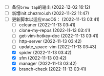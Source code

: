   - [ ] 备份`brew tap`的输出 (2022-12-02 16:12)
  - [ ] 新增init.chezmoi.sh (2022-11-22 11:47)
  - [ ] 更新脚本以适应macOS： (2022-11-13 03:41)
    - [ ] ccleaner (2022-11-13 03:41)
    - [ ] clone-my-repos (2022-11-13 03:41)
    - [ ] get-vim-hotkey-doc (2022-11-13 03:41)
    - [ ] http-server (2022-11-13 03:42)
    - [ ] update_space-vim (2022-11-13 03:43)
    - [X] spider (2022-11-13 03:42)
    - [X] sfm (2022-11-13 03:42)
    - [X] manager (2022-11-13 03:42)
    - [X] branch-check (2022-11-13 03:41)
